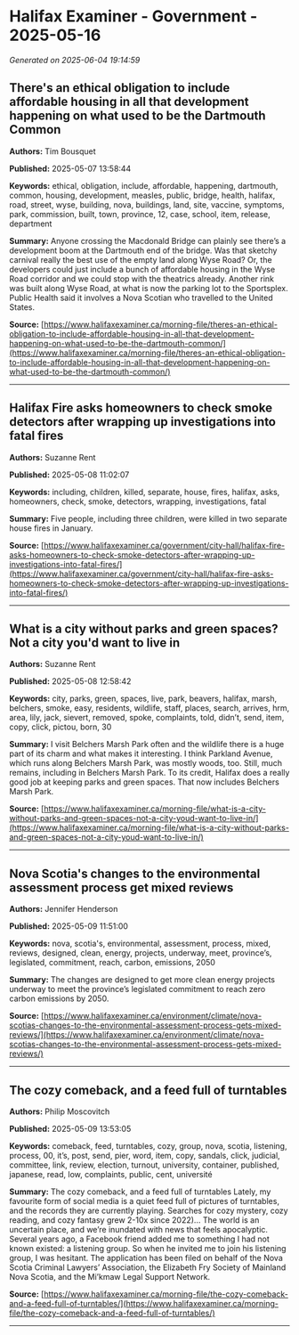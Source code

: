 # Halifax Examiner - Government - 2025-05-16

*Generated on 2025-06-04 19:14:59*

## There's an ethical obligation to include affordable housing in all that development happening on what used to be the Dartmouth Common

**Authors:** Tim Bousquet

**Published:** 2025-05-07 13:58:44

**Keywords:** ethical, obligation, include, affordable, happening, dartmouth, common, housing, development, measles, public, bridge, health, halifax, road, street, wyse, building, nova, buildings, land, site, vaccine, symptoms, park, commission, built, town, province, 12, case, school, item, release, department

**Summary:** Anyone crossing the Macdonald Bridge can plainly see there’s a development boom at the Dartmouth end of the bridge.
Was that sketchy carnival really the best use of the empty land along Wyse Road?
Or, the developers could just include a bunch of affordable housing in the Wyse Road corridor and we could stop with the theatrics already.
Another rink was built along Wyse Road, at what is now the parking lot to the Sportsplex.
Public Health said it involves a Nova Scotian who travelled to the United States.

**Source:** [https://www.halifaxexaminer.ca/morning-file/theres-an-ethical-obligation-to-include-affordable-housing-in-all-that-development-happening-on-what-used-to-be-the-dartmouth-common/](https://www.halifaxexaminer.ca/morning-file/theres-an-ethical-obligation-to-include-affordable-housing-in-all-that-development-happening-on-what-used-to-be-the-dartmouth-common/)

---

## Halifax Fire asks homeowners to check smoke detectors after wrapping up investigations into fatal fires

**Authors:** Suzanne Rent

**Published:** 2025-05-08 11:02:07

**Keywords:** including, children, killed, separate, house, fires, halifax, asks, homeowners, check, smoke, detectors, wrapping, investigations, fatal

**Summary:** Five people, including three children, were killed in two separate house fires in January.

**Source:** [https://www.halifaxexaminer.ca/government/city-hall/halifax-fire-asks-homeowners-to-check-smoke-detectors-after-wrapping-up-investigations-into-fatal-fires/](https://www.halifaxexaminer.ca/government/city-hall/halifax-fire-asks-homeowners-to-check-smoke-detectors-after-wrapping-up-investigations-into-fatal-fires/)

---

## What is a city without parks and green spaces? Not a city you'd want to live in

**Authors:** Suzanne Rent

**Published:** 2025-05-08 12:58:42

**Keywords:** city, parks, green, spaces, live, park, beavers, halifax, marsh, belchers, smoke, easy, residents, wildlife, staff, places, search, arrives, hrm, area, lily, jack, sievert, removed, spoke, complaints, told, didn’t, send, item, copy, click, pictou, born, 30

**Summary:** I visit Belchers Marsh Park often and the wildlife there is a huge part of its charm and what makes it interesting.
I think Parkland Avenue, which runs along Belchers Marsh Park, was mostly woods, too.
Still, much remains, including in Belchers Marsh Park.
To its credit, Halifax does a really good job at keeping parks and green spaces.
That now includes Belchers Marsh Park.

**Source:** [https://www.halifaxexaminer.ca/morning-file/what-is-a-city-without-parks-and-green-spaces-not-a-city-youd-want-to-live-in/](https://www.halifaxexaminer.ca/morning-file/what-is-a-city-without-parks-and-green-spaces-not-a-city-youd-want-to-live-in/)

---

## Nova Scotia's changes to the environmental assessment process get mixed reviews

**Authors:** Jennifer Henderson

**Published:** 2025-05-09 11:51:00

**Keywords:** nova, scotia's, environmental, assessment, process, mixed, reviews, designed, clean, energy, projects, underway, meet, province’s, legislated, commitment, reach, carbon, emissions, 2050

**Summary:** The changes are designed to get more clean energy projects underway to meet the province’s legislated commitment to reach zero carbon emissions by 2050.

**Source:** [https://www.halifaxexaminer.ca/environment/climate/nova-scotias-changes-to-the-environmental-assessment-process-gets-mixed-reviews/](https://www.halifaxexaminer.ca/environment/climate/nova-scotias-changes-to-the-environmental-assessment-process-gets-mixed-reviews/)

---

## The cozy comeback, and a feed full of turntables

**Authors:** Philip Moscovitch

**Published:** 2025-05-09 13:53:05

**Keywords:** comeback, feed, turntables, cozy, group, nova, scotia, listening, process, 00, it’s, post, send, pier, word, item, copy, sandals, click, judicial, committee, link, review, election, turnout, university, container, published, japanese, read, low, complaints, public, cent, université

**Summary:** The cozy comeback, and a feed full of turntables Lately, my favourite form of social media is a quiet feed full of pictures of turntables, and the records they are currently playing.
Searches for cozy mystery, cozy reading, and cozy fantasy grew 2-10x since 2022)… The world is an uncertain place, and we’re inundated with news that feels apocalyptic.
Several years ago, a Facebook friend added me to something I had not known existed: a listening group.
So when he invited me to join his listening group, I was hesitant.
The application has been filed on behalf of the Nova Scotia Criminal Lawyers’ Association, the Elizabeth Fry Society of Mainland Nova Scotia, and the Mi’kmaw Legal Support Network.

**Source:** [https://www.halifaxexaminer.ca/morning-file/the-cozy-comeback-and-a-feed-full-of-turntables/](https://www.halifaxexaminer.ca/morning-file/the-cozy-comeback-and-a-feed-full-of-turntables/)

---

